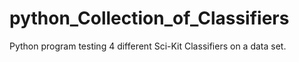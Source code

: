 # python_Collection_of_Classifiers
Python program testing 4 different Sci-Kit Classifiers on a data set.
